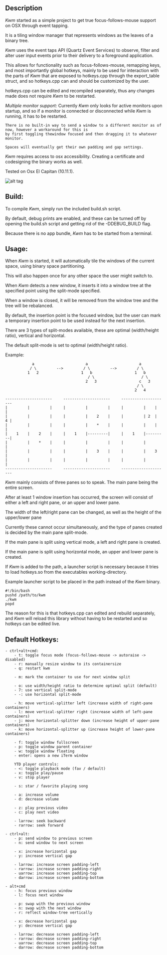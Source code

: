 ## Description

*Kwm* started as a simple project to get true focus-follows-mouse support on OSX through event tapping.

It is a tiling window manager that represents windows as the leaves of a binary tree.

*Kwm* uses the event taps API (Quartz Event Services) to observe, filter and alter user input events
prior to their delivery to a foreground application.

This allows for functionality such as focus-follows-mouse, remapping keys, and most importantly 
global hotkeys, mainly to be used for interaction with the parts of *Kwm* that are exposed to hotkeys.cpp
through the export_table struct, and so hotkeys.cpp can and should be customized by the user.

hotkeys.cpp can be edited and recompiled separately, thus any changes made does not require *Kwm* to be restarted.


*Multiple monitor support:*
    Currently *Kwm* only looks for active monitors upon startup, and so if a monitor is connected or disconnected
    while *Kwm* is running, it has to be restarted.
    
    There is no built-in way to send a window to a different monitor as of now, however a workaround for this is
    by first toggling thewindow focused and then dragging it to whatever monitor.

    Spaces will eventually get their own padding and gap settings.


*Kwm* requires access to osx accessibility.  Creating a certificate and codesigning the binary works as well.

Tested on Osx El Capitan (10.11.1).

![alt tag](https://cloud.githubusercontent.com/assets/6175959/11390251/8c8b6952-9348-11e5-9e4d-e77152f7536f.png)

## Build:

To compile *Kwm*, simply run the included build.sh script.

By default, debug prints are enabled, and these can be turned off by opening the build.sh script and
getting rid of the -DDEBUG_BUILD flag.

Because there is no app bundle, *Kwm* has to be started from a terminal.

## Usage:

When *Kwm* is started, it will automatically tile the windows of the current space, using binary space partitioning.

This will also happen once for any other space the user might switch to.

When *Kwm* detects a new window, it inserts it into a window tree at the specified point using the split-mode
specified.

When a window is closed, it will be removed from the window tree and the tree will be rebalanced.

By default, the insertion point is the focused window, but the user can mark a temporary insertion point to be
used instead for the next insertion.

There are 3 types of split-modes available, these are optimal (width/height ratio), vertical and horizontal.

The default split-mode is set to optimal (width/height ratio).

Example:

```
            a                       a                       a
           / \         -->         / \         -->         / \    
          1   2                   1   b                   1   b
                                     / \                     / \
                                    2   3                   c   3
                                                           / \
                                                          2   4

---------------------     ---------------------     --------------------- 
|         |         |     |         |         |     |         |    |    |
|         |         |     |         |    2    |     |         | 2  |  4 |
|         |         |     |         |    *    |     |         |    |    |
|    1    |    2    |     |    1    |---------|     |    1    |---------|
|         |    *    |     |         |         |     |         |         |
|         |         |     |         |    3    |     |         |    3    |
|         |         |     |         |         |     |         |         |
---------------------     ---------------------     ---------------------

```

*Kwm* mainly consists of three panes so to speak. The main pane being the entire screen.

After at least 1 window insertion has occurred, the screen will consist of either a left and right pane,
or an upper and lower pane.

The width of the left/right pane can be changed, as well as the height of the upper/lower pane

Currently these cannot occur simultaneously, and the type of panes created is decided by the main pane split-mode.

If the main pane is split using vertical mode, a left and right pane is created.

If the main pane is split using horizontal mode, an upper and lower pane is created.

If *Kwm* is added to the path, a launcher script is necessary
because it tries to load hotkeys.so from the executables working-directory.

Example launcher script to be placed in the path instead of the *Kwm* binary.

    #!/bin/bash
    pushd /path/to/kwm
    ./kwm
    popd

The reason for this is that hotkeys.cpp can edited and rebuild separately,
and *Kwm* will reload this library without having to be restarted and so
hotkeys can be edited live.

## Default Hotkeys:
    - ctrl+alt+cmd:
        - t: toggle focus mode (focus-follows-mouse -> autoraise -> disabled)
        - r: manually resize window to its containersize
        - q: restart kwm

        - m: mark the container to use for next window split

        - o: use width/height ratio to determine optimal split (default)
        - 7: use vertical split-mode
        - -: use horizontal split-mode

        - h: move vertical-splitter left (increase width of right-pane containers)
        - l: move vertical-splitter right (increase width of left-pane containers)
        - j: move horizontal-splitter down (increase height of upper-pane containers)
        - k: move horizontal-splitter up (increase height of lower-pane containers)

        - f: toggle window fullscreen
        - p: toggle window parent container
        - w: toggle window floating
        - enter: opens a new iTerm window

        YTD player controls:
        - <: toggle playback mode (fav / default)
        - x: toggle play/pause
        - v: stop player

        - s: star / favorite playing song

        - a: increase volume
        - d: decrease volume
        
        - z: play previous video
        - c: play next video

        - larrow: seek backward
        - rarrow: seek forward

    - ctrl+alt:
        - p: send window to previous screen
        - n: send window to next screen

        - x: increase horizontal gap
        - y: increase vertical gap

        - larrow: increase screen padding-left 
        - rarrow: increase screen padding-right 
        - uarrow: increase screen padding-top 
        - darrow: increase screen padding-bottom 

    - alt+cmd
        - h: focus previous window
        - l: focus next window

        - p: swap with the previous window
        - n: swap with the next window
        - r: reflect window-tree vertically

        - x: decrease horizontal gap
        - y: decrease vertical gap

        - larrow: decrease screen padding-left 
        - rarrow: decrease screen padding-right 
        - uarrow: decrease screen padding-top 
        - darrow: decrease screen padding-bottom 
